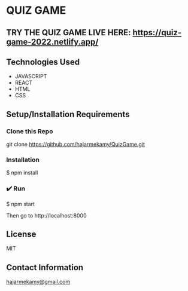 # QUIZ GAME

## TRY THE QUIZ GAME LIVE HERE:  https://quiz-game-2022.netlify.app/

## Technologies Used

* JAVASCRIPT
* REACT
* HTML
* CSS

## Setup/Installation Requirements

### Clone this Repo
git clone https://github.com/hajarmekamy/QuizGame.git

### Installation
$ npm install

### ✔️ Run
$ npm start

Then go to http://localhost:8000

## License

MIT

## Contact Information

hajarmekamy@gmail.com

